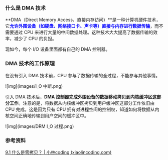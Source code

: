 ### 什么是 DMA 技术

**DMA（Direct Memory Access，直接内存访问）**是一种计算机硬件技术，它<font color="blue">**允许外围设备（如硬盘、网络接口卡、声卡等）直接与内存进行数据传输**</font>，而不需要通过 CPU 来进行大量的中间数据处理。这种技术大大提高了数据传输的效率，减少了 CPU 的负担。

现如今，每个 I/O 设备里面都有自己的 DMA 控制器。



### DMA 技术的工作原理

在没有引入 DMA 技术前，CPU 参与了数据传输的全过程，不能参与其他事情。

![img](images/I_O 中断.png)



引入 DMA 技术后，**DMA 控制器完成外围设备的数据移动拷贝到内核缓冲区这部分工作**。注意的是，将数据从内核缓冲区拷贝到用户缓冲区这部分工作依旧由 CPU 完成。这是因为只有 CPU 拥有对进程空间的控制权，知道如何将数据从内核空间正确地传输到用户空间的缓冲区中。

![img](images/DRM I_O 过程.png)



### 参考资料

[9.1 什么是零拷贝？ | 小林coding (xiaolincoding.com)](https://xiaolincoding.com/os/8_network_system/zero_copy.html#为什么要有-dma-技术)

